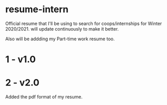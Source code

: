 # resume-intern
Official resume that I'll be using to search for coops/internships for Winter 2020/2021. will update continuously to make it better.

Also will be addding my Part-time work resume too.

# 1 - v1.0

# 2 - v2.0

Added the pdf format of my resume.
